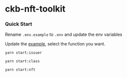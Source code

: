 # ckb-nft-toolkit

### Quick Start

Rename `.env.example` to `.env` and update the env variables

Update the [example](https://github.com/duanyytop/ckb-nft-toolkit/tree/develop/src/example), select the function you want.

```
yarn start:issuer

yarn start:class

yarn start:nft
```
